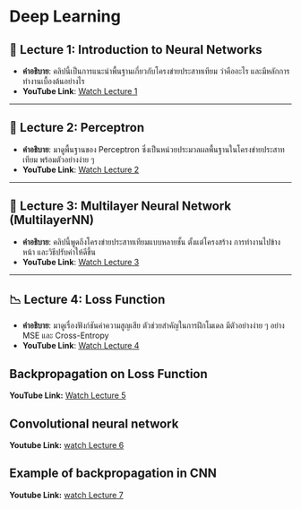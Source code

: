 # Deep Learning

## 🌟 **Lecture 1: Introduction to Neural Networks**  
- **คำอธิบาย**: คลิปนี้เป็นการแนะนำพื้นฐานเกี่ยวกับโครงข่ายประสาทเทียม ว่าคืออะไร และมีหลักการทำงานเบื้องต้นอย่างไร  
- **YouTube Link**: [Watch Lecture 1](https://youtu.be/16-_3zktxuU)  

---

## 🤖 **Lecture 2: Perceptron**  
- **คำอธิบาย**: มาดูพื้นฐานของ Perceptron ซึ่งเป็นหน่วยประมวลผลพื้นฐานในโครงข่ายประสาทเทียม พร้อมตัวอย่างง่าย ๆ  
- **YouTube Link**: [Watch Lecture 2](https://youtu.be/HQx0wPXekJM)  

---

## 🧠 **Lecture 3: Multilayer Neural Network (MultilayerNN)**  
- **คำอธิบาย**: คลิปนี้พูดถึงโครงข่ายประสาทเทียมแบบหลายชั้น ตั้งแต่โครงสร้าง การทำงานไปข้างหน้า และวิธีปรับค่าให้ดีขึ้น  
- **YouTube Link**: [Watch Lecture 3](https://youtu.be/sMScGNNFAJo)  

---

## 📉 **Lecture 4: Loss Function**  
- **คำอธิบาย**: มาดูเรื่องฟังก์ชันค่าความสูญเสีย ตัวช่วยสำคัญในการฝึกโมเดล มีตัวอย่างง่าย ๆ อย่าง MSE และ Cross-Entropy  
- **YouTube Link**: [Watch Lecture 4](https://youtu.be/tS_YH7-acx0)

## **Backpropagation on Loss Function**
**YouTube Link:** [Watch Lecture 5](https://youtu.be/xkiXrgV-H_Q?si=D7iAGOd_FIff5hBT)

## **Convolutional neural network**
**Youtube Link:** [watch Lecture 6](https://youtu.be/Of3vov569bw?si=m30AIw4L3LBcog-l)

## **Example of backpropagation in CNN**
**Youtube Link:** [watch Lecture 7](https://youtu.be/O4FHllT_PeI?si=cYI8CDwXaEaVArTH)
